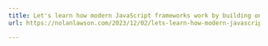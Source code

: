 ```yaml
---
title: Let's learn how modern JavaScript frameworks work by building one
url: https://nolanlawson.com/2023/12/02/lets-learn-how-modern-javascript-frameworks-work-by-building-one/

---
```

